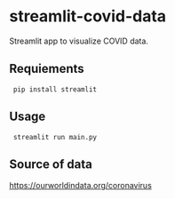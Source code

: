 # streamlit-covid-data
 Streamlit app to visualize COVID data.

## Requiements
``` 
 pip install streamlit
``` 
## Usage
``` 
 streamlit run main.py
``` 
## Source of data
 https://ourworldindata.org/coronavirus
